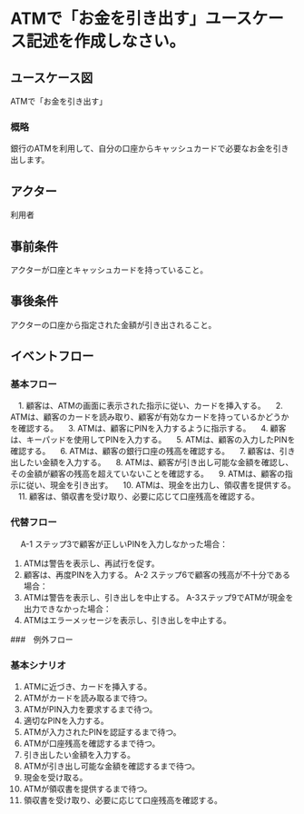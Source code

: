# ATMで「お金を引き出す」ユースケース記述を作成しなさい。
##  ユースケース図
ATMで「お金を引き出す」
### 概略
銀行のATMを利用して、自分の口座からキャッシュカードで必要なお金を引き出します。
## アクター
利用者
## 事前条件
アクターが口座とキャッシュカードを持っていること。
## 事後条件
アクターの口座から指定された金額が引き出されること。
## イベントフロー
### 基本フロー
　1. 顧客は、ATMの画面に表示された指示に従い、カードを挿入する。
　2. ATMは、顧客のカードを読み取り、顧客が有効なカードを持っているかどうかを確認する。
　3. ATMは、顧客にPINを入力するように指示する。
　4. 顧客は、キーパッドを使用してPINを入力する。
　5. ATMは、顧客の入力したPINを確認する。
　6. ATMは、顧客の銀行口座の残高を確認する。
　7. 顧客は、引き出したい金額を入力する。
　8. ATMは、顧客が引き出し可能な金額を確認し、その金額が顧客の残高を超えていないことを確認する。
　9. ATMは、顧客の指示に従い、現金を引き出す。
　10. ATMは、現金を出力し、領収書を提供する。
　11. 顧客は、領収書を受け取り、必要に応じて口座残高を確認する。
### 代替フロー
　 A-1 ステップ3で顧客が正しいPINを入力しなかった場合：
  1. ATMは警告を表示し、再試行を促す。
  2. 顧客は、再度PINを入力する。
  A-2 ステップ6で顧客の残高が不十分である場合：
  1. ATMは警告を表示し、引き出しを中止する。
  A-3ステップ9でATMが現金を出力できなかった場合：
  1. ATMはエラーメッセージを表示し、引き出しを中止する。

  ###　例外フロー

  ### 基本シナリオ
 1. ATMに近づき、カードを挿入する。
 2. ATMがカードを読み取るまで待つ。
 3. ATMがPIN入力を要求するまで待つ。
 4. 適切なPINを入力する。
 5. ATMが入力されたPINを認証するまで待つ。
 6. ATMが口座残高を確認するまで待つ。
 7. 引き出したい金額を入力する。
8. ATMが引き出し可能な金額を確認するまで待つ。
9. 現金を受け取る。
10. ATMが領収書を提供するまで待つ。
11. 領収書を受け取り、必要に応じて口座残高を確認する。

 
